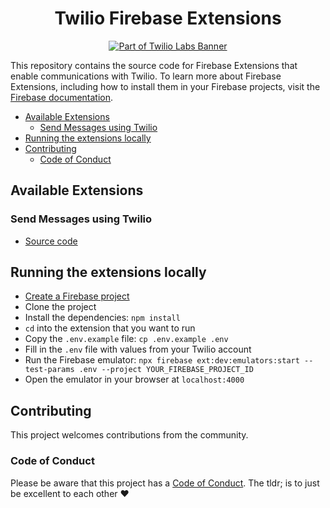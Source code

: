 <h1 align="center">Twilio Firebase Extensions</h1>
<p align="center"><a href="https://github.com/twilio-labs/about"><img src="https://img.shields.io/static/v1?label=&message=Twilio-Labs&color=F22F46&labelColor=0D122B&logo=twilio&style=for-the-badge" alt="Part of Twilio Labs Banner"></a></p>

This repository contains the source code for Firebase Extensions that enable communications with Twilio. To learn more about Firebase Extensions, including how to install them in your Firebase projects, visit the [Firebase documentation](https://firebase.google.com/docs/extensions).

* [Available Extensions](#available-extensions)
  * [Send Messages using Twilio](#send-messages-using-twilio)
* [Running the extensions locally](#running-the-extensions-locally)
* [Contributing](#contributing)
  * [Code of Conduct](#code-of-conduct)

## Available Extensions

### Send Messages using Twilio

* [Source code](./firestore-send-twilio-message/)

## Running the extensions locally

* [Create a Firebase project](https://firebase.google.com/)
* Clone the project
* Install the dependencies: `npm install`
* `cd` into the extension that you want to run
* Copy the `.env.example` file: `cp .env.example .env`
* Fill in the `.env` file with values from your Twilio account
* Run the Firebase emulator: `npx firebase ext:dev:emulators:start --test-params .env --project YOUR_FIREBASE_PROJECT_ID`
* Open the emulator in your browser at `localhost:4000`

## Contributing

This project welcomes contributions from the community.

### Code of Conduct

Please be aware that this project has a [Code of Conduct](./CODE_OF_CONDUCT.md). The tldr; is to just be excellent to each other ❤️